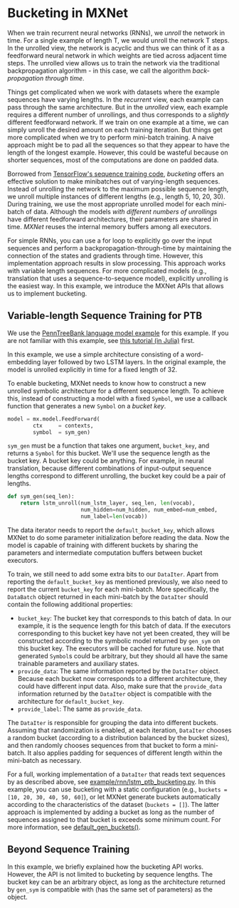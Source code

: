 # Bucketing in MXNet
When we train recurrent neural networks (RNNs), we _unroll_ the network in time.
For a single example of length T, we would unroll the network T steps.
In the unrolled view, the network is acyclic and thus we can think of it
as a feedforward neural network in which weights are tied across adjacent time steps.
The unrolled view allows us to train the network via the traditional backpropagation algorithm -
in this case, we call the algorithm _back-propagation through time_.

Things get complicated when we work with datasets where the example sequences have varying lengths.
In the _recurrent_ view, each example can pass through the same architecture.
But in the _unrolled_ view, each example requires a different number of unrollings, and thus corresponds to a _slightly_ different feedforward network.
If we train on one example at a time, we can simply unroll the desired amount on each training iteration.
But things get more complicated when we try to perform mini-batch training.
A naive approach might be to pad all the sequences so that they appear to have the length of the longest example.
However, this could be wasteful because on shorter sequences, most of the computations are done on padded data.

Borrowed from [TensorFlow's sequence training code](https://www.tensorflow.org/versions/r0.7/tutorials/seq2seq/index.html),
_bucketing_ offers an effective solution to make minibatches out of varying-length sequences.
Instead of unrolling the network to the maximum possible sequence length,
we unroll multiple instances of different lengths (e.g., length 5, 10, 20, 30).
During training, we use the most appropriate unrolled model
for each mini-batch of data.
Although the models *with different numbers of unrollings*
have different feedforward architectures,
their parameters are shared in time.
_MXNet_ reuses the internal memory buffers among all executors.

For simple RNNs, you can use a for loop to explicitly
go over the input sequences and perform a backpropagation-through-time
by maintaining the connection of the states and gradients through time.
However, this implementation approach results in slow processing.
This approach works with variable length sequences. For more complicated models (e.g., translation that uses a sequence-to-sequence model), explicitly unrolling is the easiest way. In this example, we introduce the MXNet APIs that allows us to implement bucketing.

## Variable-length Sequence Training for PTB

We use the [PennTreeBank language model example](https://github.com/dmlc/mxnet/tree/master/example/rnn) for this example. If you are not familiar with this example, see [this tutorial (in Julia)](http://dmlc.ml/mxnet/2015/11/15/char-lstm-in-julia.html) first.

In this example, we use a simple architecture
consisting of a word-embedding layer
followed by two LSTM layers.
In the original example,
the model is unrolled explicitly in time for a fixed length of 32.
 <!-- In this tutorial, we show how to use bucketing to implement variable-length sequence training. -->
To enable bucketing, MXNet needs to know how to construct a new unrolled symbolic architecture for a different sequence length. To achieve this, instead of constructing a model with a fixed `Symbol`, we use a callback function that generates a new `Symbol` on a *bucket key*.


```python
model = mx.model.FeedForward(
        ctx     = contexts,
        symbol  = sym_gen)
```

`sym_gen` must be a function that takes one argument, `bucket_key`, and returns a `Symbol` for this bucket. We'll use the sequence length as the bucket key. A bucket key could be anything. For example, in neural translation, because different combinations of input-output sequence lengths correspond to different unrolling, the bucket key could be a pair of lengths.

```python
def sym_gen(seq_len):
    return lstm_unroll(num_lstm_layer, seq_len, len(vocab),
                       num_hidden=num_hidden, num_embed=num_embed,
                       num_label=len(vocab))
```
The data iterator needs to report the `default_bucket_key`, which allows MXNet to do some parameter initialization before reading the data. Now the model is capable of training with different buckets by sharing the parameters and intermediate computation buffers between bucket executors.

To train, we still need to add some extra bits to our `DataIter`. Apart from reporting the `default_bucket_key` as mentioned previously, we also need to report the current `bucket_key` for each mini-batch. More specifically, the `DataBatch` object returned in each mini-batch by the `DataIter` should contain the following additional properties:

* `bucket_key`: The bucket key that corresponds to this batch of data.
In our example, it is the sequence length for this batch of data.
If the executors corresponding to this bucket key have not yet been created,
they will be constructed according to the symbolic model returned by `gen_sym` on this bucket key.
The executors will be cached for future use.
Note that generated `Symbol`s could be arbitrary,
but they should all have the same trainable parameters and auxiliary states.
* `provide_data`: The same information reported by the `DataIter` object.
Because each bucket now corresponds to a different architecture,
they could have different input data.
Also, make sure that the `provide_data` information returned by the `DataIter` object
is compatible with the architecture for `default_bucket_key`.
* `provide_label`: The same as `provide_data`.

The `DataIter` is responsible for grouping the data into different buckets.
Assuming that randomization is enabled, at each iteration,
`DataIter` chooses a random bucket (according to a distribution balanced by the bucket sizes),
and then randomly chooses sequences from that bucket to form a mini-batch.
It also applies padding for sequences of different length within the mini-batch as necessary.

For a full, working implementation of a `DataIter`
that reads text sequences by as described above, see [example/rnn/lstm_ptb_bucketing.py](https://github.com/dmlc/mxnet/blob/master/example/rnn/lstm_bucketing.py).
In this example, you can use bucketing with a static configuration (e.g., `buckets = [10, 20, 30, 40, 50, 60]`), or let MXNet generate buckets automatically according to the characteristics of the dataset (`buckets = []`). The latter approach is implemented by adding a bucket as long as the number of sequences assigned to that bucket is exceeds some minimum count. For more information, see [default_gen_buckets()](https://github.com/dmlc/mxnet/blob/master/example/rnn/bucket_io.py#L43).

## Beyond Sequence Training

In this example, we briefly explained how the bucketing API works.
However, the API is not limited to bucketing by sequence lengths. 
The bucket key can be an arbitrary object, as long
as the architecture returned by `gen_sym`
is compatible with (has the same set of parameters) as the object.

